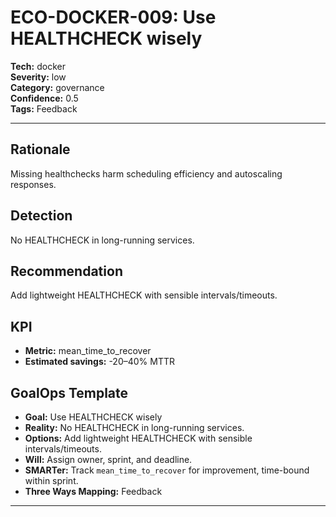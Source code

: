 # ECO-DOCKER-009: Use HEALTHCHECK wisely

**Tech:** docker  
**Severity:** low  
**Category:** governance  
**Confidence:** 0.5  
**Tags:** Feedback

---

## Rationale
Missing healthchecks harm scheduling efficiency and autoscaling responses.

## Detection
No HEALTHCHECK in long-running services.

## Recommendation
Add lightweight HEALTHCHECK with sensible intervals/timeouts.

## KPI
- **Metric:** mean_time_to_recover  
- **Estimated savings:** -20–40% MTTR

## GoalOps Template
- **Goal:** Use HEALTHCHECK wisely  
- **Reality:** No HEALTHCHECK in long-running services.  
- **Options:** Add lightweight HEALTHCHECK with sensible intervals/timeouts.  
- **Will:** Assign owner, sprint, and deadline.  
- **SMARTer:** Track `mean_time_to_recover` for improvement, time-bound within sprint.  
- **Three Ways Mapping:** Feedback

---

